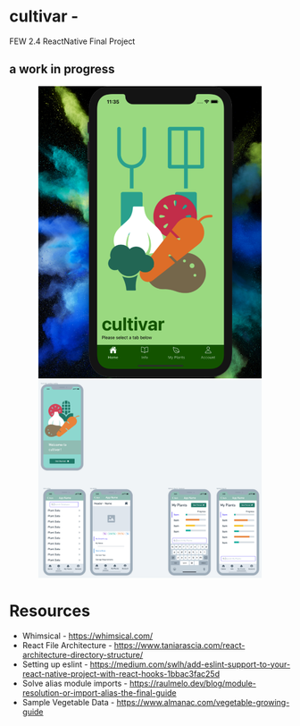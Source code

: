 # cultivar - 
FEW 2.4 ReactNative Final Project 

## a work in progress 
<div style="text-align:center">
<img src="./docs/screenshotv1.png" width="400">
<img src="./docs/wireframes-draft.png" width="400">
</div>

# Resources
- Whimsical - https://whimsical.com/
- React File Architecture - https://www.taniarascia.com/react-architecture-directory-structure/
- Setting up eslint - https://medium.com/swlh/add-eslint-support-to-your-react-native-project-with-react-hooks-1bbac3fac25d
- Solve alias module imports - https://raulmelo.dev/blog/module-resolution-or-import-alias-the-final-guide
- Sample Vegetable Data - https://www.almanac.com/vegetable-growing-guide

